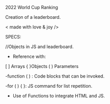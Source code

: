 2022 World Cup Ranking

Creation of a leaderboard.

< made with love & joy />


SPECS:

//Objects in JS and leaderboard.

- Reference with:

[ ] Arrays { }Objects ( ) Parameters

-function ( ) : Code blocks that can be invoked.

-for ( ) { }: JS command for list repetition.

- Use of Functions to integrate HTML and JS.
